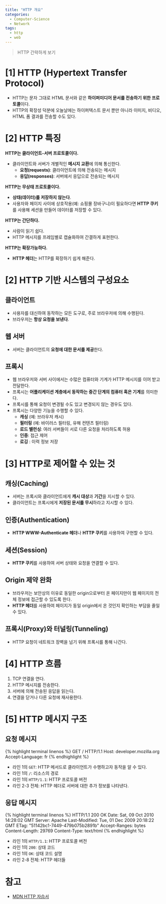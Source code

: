 ```yaml
---
title: "HTTP 개요"
categories:
  - Computer-Science
  - Network
tags:
  - http
  - web
---
```


> HTTP 간략하게 보기

# [1] HTTP (Hypertext Transfer Protocol)
- HTTP는 문자 그대로 HTML 문서와 같은 **하이퍼미디어 문서를 전송하기 위한 프로토콜**이다.
- HTTP의 확장성 덕분에 오늘날에는 하이퍼텍스트 문서 뿐만 아니라 이미지, 비디오, HTML 폼 결과를 전송할 수도 있다.

# [2] HTTP 특징
**HTTP는 클라이언트-서버 프로토콜이다.**
- 클라이언트와 서버가 개별적인 **메시지 교환**에 의해 통신한다.
    - **요청(requests)**: 클라이언트에 의해 전송되는 메시지
    - **응답(responses)**: 서버에서 응답으로 전송되는 메시지

**HTTP는 무상태 프로토콜이다.**
- **상태(데이터)를 저장하지 않는다**.
- 사용자와 페이지 사이에 상호작용(예: 쇼핑몰 장바구니)이 필요하다면 **HTTP 쿠키**를 사용해 세션을 만들어 데이터를 저장할 수 있다.

**HTTP는 간단하다.**
- 사람이 읽기 쉽다.
- HTTP 메시지를 프레임별로 캡슐화하여 간결하게 표현한다.

**HTTP는 확장가능하다.**
- **HTTP 헤더**는 HTTP를 확장하기 쉽게 해준다.

# [2] HTTP 기반 시스템의 구성요소
## 클라이언트
- 사용자를 대신하여 동작하는 모든 도구로, 주로 브라우저에 의해 수행된다.
- 브라우저는 **항상 요청을 보낸다**.

## 웹 서버
- 서버는 클라이언트의 **요청에 대한 문서를 제공**한다.

## 프록시
- 웹 브라우저와 서버 사이에서는 수많은 컴퓨터와 기계가 HTTP 메시지를 이어 받고 전달한다.
- 프록시는 **어플리케이션 계층에서 동작하는 중간 단계의 컴퓨터 혹은 기계**를 의미한다.
- 프록시를 통해 요청이 변경될 수도 있고 변경되지 않는 경우도 있다.
- 프록시는 다양한 기능을 수행할 수 있다.
    - **캐싱** (예: 브라우저 캐시)
    - **필터링** (예: 바이러스 필터링, 유해 컨텐츠 필터링)
    - **로드 밸런싱**: 여러 서버들이 서로 다른 요청을 처리하도록 허용
    - **인증**: 접근 제어
    - **로깅** : 이력 정보 저장
    
# [3] HTTP로 제어할 수 있는 것 
## 캐싱(Caching)
- 서버는 프록시와 클라이언트에게 **캐시 대상**과 **기간**을 지시할 수 있다.
- 클라이언트는 프록시에게 **저장된 문서를 무시**하라고 지시할 수 있다.

## 인증(Authentication)
- **HTTP WWW-Authenticate 헤더**나 **HTTP 쿠키**를 사용하여 구현할 수 있다.

## 세션(Session)
- **HTTP 쿠키**를 사용하여 서버 상태와 요청을 연결할 수 있다.

## Origin 제약 완화
- 브라우저는 보안상의 이유로 동일한 origin으로부터 온 페이지만이 웹 페이지의 전체 정보에 접근할 수 있도록 한다.
- **HTTP 헤더**를 사용하여 페이지가 동일 origin에서 온 것인지 확인하는 부담을 줄일 수 있다.

## 프록시(Proxy)와 터널링(Tunneling)
- HTTP 요청이 네트워크 장벽을 넘기 위해 프록시를 통해 나간다.

# [4] HTTP 흐름
1. TCP 연결을 연다.
2. HTTP 메시지를 전송한다.
3. 서버에 의해 전송된 응답을 읽는다.
4. 연결을 닫거나 다른 요청에 재사용한다.

# [5] HTTP 메시지 구조
## 요청 메시지
{% highlight terminal linenos %}
GET / HTTP/1.1
Host: developer.mozilla.org
Accept-Language: fr
{% endhighlight  %}

- 라인 1의 `GET`: HTTP 메서드로 클라이언트가 수행하고자 동작을 알 수 있다.
- 라인 1의 `/`: 리소스의 경로
- 라인 1의 `HTTP/1.1`: HTTP 프로토콜 버전
- 라인 2-3 전체: HTTP 헤더로 서버에 대한 추가 정보를 나타낸다.

## 응답 메시지
{% highlight terminal linenos %}
HTTP/1.1 200 OK
Date: Sat, 09 Oct 2010 14:28:02 GMT
Server: Apache
Last-Modified: Tue, 01 Dec 2009 20:18:22 GMT
ETag: "51142bc1-7449-479b075b2891b"
Accept-Ranges: bytes
Content-Length: 29769
Content-Type: text/html
{% endhighlight  %}

- 라인 1의 `HTTP/1.1`: HTTP 프로토콜 버전
- 라인 1의 `200`: 상태 코드
- 라인 1의 `OK`: 상태 코드 설명
- 라인 2-8 전체: HTTP 헤더들


# 참고
- [MDN HTTP 자습서](https://developer.mozilla.org/ko/docs/Web/HTTP)